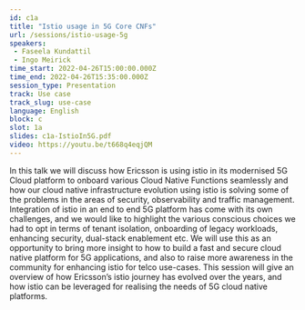 ```yaml
---
id: c1a
title: "Istio usage in 5G Core CNFs"
url: /sessions/istio-usage-5g
speakers:
 - Faseela Kundattil
 - Ingo Meirick
time_start: 2022-04-26T15:00:00.000Z
time_end: 2022-04-26T15:35:00.000Z
session_type: Presentation
track: Use case
track_slug: use-case
language: English
block: c
slot: 1a
slides: c1a-IstioIn5G.pdf
video: https://youtu.be/t668q4eqjQM
---
```


In this talk we will discuss how Ericsson is using istio in its modernised 5G Cloud platform to onboard various Cloud Native Functions seamlessly and how our cloud native infrastructure evolution using istio is solving some of the problems in the areas of security, observability and traffic management. Integration of istio in an end to end 5G platform has come with its own challenges, and we would like to highlight the various conscious choices we had to opt in terms of tenant isolation, onboarding of legacy workloads, enhancing security, dual-stack enablement etc. We will use this as an opportunity to bring more insight to how to build a fast and secure cloud native platform for 5G applications, and also to raise more awareness in the community for enhancing istio for telco use-cases. This session will give an overview of how Ericsson’s istio journey has evolved over the years, and how istio can be leveraged for realising the needs of 5G cloud native platforms.